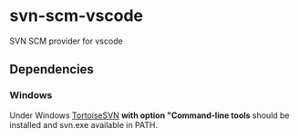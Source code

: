 # svn-scm-vscode
SVN SCM provider for vscode

## Dependencies
### Windows
Under Windows [TortoiseSVN](https://tortoisesvn.net/) **with option "Command-line tools** should be installed and svn.exe available in PATH. 
